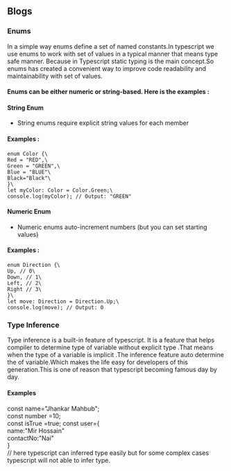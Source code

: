 ## Blogs

### Enums

In a simple way enums define a set of named constants.In typescript we use enums to work with set of values in a typical manner that means type safe manner. Because in Typescript static typing is the main concept.So enums has created a convenient way to improve code readability and maintainability with set of values.

#### Enums can be either numeric or string-based. Here is the examples :

#### String Enum

- String enums require explicit string values for each member

#### Examples :

```
enum Color {\
Red = "RED",\
Green = "GREEN",\
Blue = "BLUE"\
Black="Black"\
}\
let myColor: Color = Color.Green;\
console.log(myColor); // Output: "GREEN"

```

#### Numeric Enum

- Numeric enums auto-increment numbers (but you can set starting values)

#### Examples :

```
enum Direction {\
Up, // 0\
Down, // 1\
Left, // 2\
Right // 3\
}\
let move: Direction = Direction.Up;\
console.log(move); // Output: 0

```

### Type Inference

Type inference is a built-in feature of typescript. It is a feature that helps compiler to determine type of variable without explicit type .That means when the type of a variable is implicit .The inference feature auto determine the of variable.Which makes the life easy for developers of this generation.This is one of reason that typescript becoming famous day by day.

#### Examples

const name="Jhankar Mahbub";\
const number =10;\
const isTrue =true;
const user={\
name:"Mir Hossain"\
contactNo:"Nai"\
}\
// here typescript can inferred type easily but for some complex cases typescript will not able to infer type.
